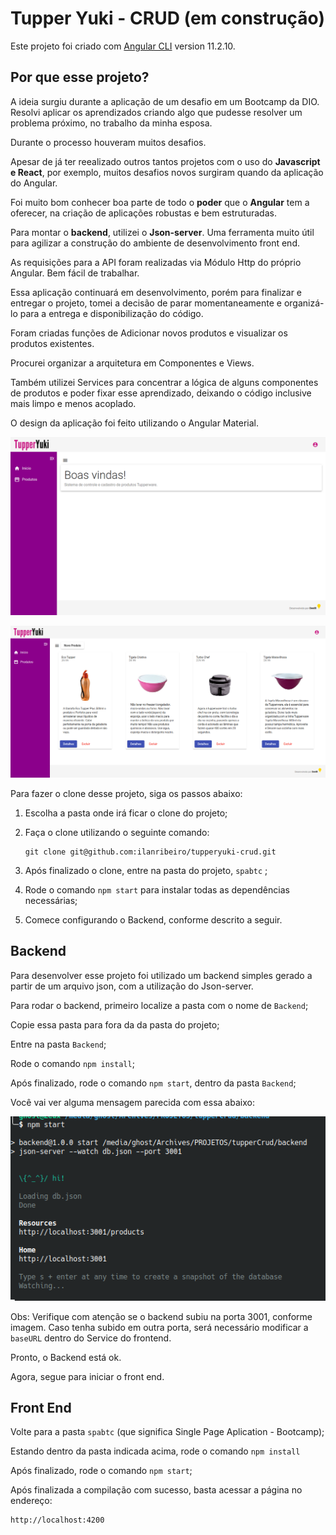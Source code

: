 # Tupper Yuki - CRUD (em construção)

Este projeto foi criado com [Angular CLI](https://github.com/angular/angular-cli) version 11.2.10.



## Por que esse projeto?

A ideia surgiu durante a aplicação de um desafio em um Bootcamp da DIO.
Resolvi aplicar os aprendizados criando algo que pudesse resolver um problema próximo, no trabalho da minha esposa. 

Durante o processo houveram muitos desafios.

Apesar de já ter reealizado outros tantos projetos com o uso do **Javascript e React**, por exemplo, muitos desafios novos surgiram quando da aplicação do Angular.

Foi muito bom conhecer boa parte de todo o **poder** que o **Angular** tem a oferecer, na criação de aplicações robustas e bem estruturadas.

Para montar o **backend**, utilizei o **Json-server**. Uma ferramenta muito útil para agilizar a construção do ambiente de desenvolvimento front end.

As requisições para a API foram realizadas via Módulo Http do próprio Angular. Bem fácil de trabalhar.

Essa aplicação continuará em desenvolvimento, porém para finalizar e entregar o projeto, tomei a decisão de parar momentaneamente e organizá-lo para a entrega e disponibilização do código.

Foram criadas funções de Adicionar novos produtos e visualizar os produtos existentes.

Procurei organizar a arquitetura em Componentes e Views.

Também utilizei Services para concentrar a lógica de alguns componentes de produtos e poder fixar esse aprendizado, deixando o código inclusive mais limpo e menos acoplado.

O design da aplicação foi feito utilizando o Angular Material.



![Tela de início](src/assets/gitImg/TupperYuki-inicio.png)



![Tela de produtos](src/assets/gitImg/TupperYuki-produtos.png)



Para fazer o clone desse projeto, siga os passos abaixo:

1. Escolha a pasta onde irá ficar o clone do projeto;

2. Faça o clone utilizando o seguinte comando: 

   ```
   git clone git@github.com:ilanribeiro/tupperyuki-crud.git
   ```

3. Após finalizado o clone, entre na pasta do projeto, `spabtc` ;

4. Rode o comando `npm start` para instalar todas as dependências necessárias;

5. Comece configurando o Backend, conforme descrito a seguir. 



## Backend

Para desenvolver esse projeto foi utilizado um backend simples gerado a partir de um arquivo json, com a utilização do Json-server.

Para rodar o backend, primeiro localize a pasta com o nome de `Backend`;

Copie essa pasta para fora da da pasta do projeto;

Entre na pasta `Backend`;

Rode o comando `npm install`;

Após finalizado, rode o comando `npm start`, dentro da pasta `Backend`;

Você vai ver alguma mensagem parecida com essa abaixo:

![tela terminal json-server](src/assets/gitImg/json-server.png)



Obs: Verifique com atenção se o backend subiu na porta 3001, conforme imagem. Caso tenha subido em outra porta, será necessário modificar a `baseURL` dentro do Service do frontend.



Pronto, o Backend está ok.

Agora, segue para iniciar o front end.





## Front End

Volte para a pasta `spabtc` (que significa Single Page Aplication - Bootcamp);

Estando dentro da pasta indicada acima, rode o comando `npm install`

Após finalizado, rode o comando `npm start`;

Após finalizada a compilação com sucesso, basta acessar a página no endereço:

```
http://localhost:4200
```


